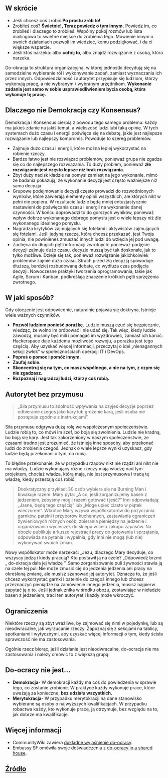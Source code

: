 ## W skrócie

* Jeśli chcesz coś zrobić:**Po prostu zrób to!**
* Zrobiłeś coś? **Świetnie!, Teraz powiedz o tym innym.** Powiedz im, co zrobiłeś i dlaczego to zrobiłeś. Wspólny pokój rozmów lub lista mailingowa to świetne miejsce do zrobienia tego. Mówienie innym o swoich działaniach pozwoli im wiedzieć, komu podziękować, i da ci większe wsparcie.
* Jeśli ktoś narzeka: albo **cofnij to**, albo znajdź rozwiązanie z osobą, która narzeka.

Do-okracja to struktura organizacyjna, w której jednostki decydują się na samodzielne wybieranie ról i wykonywanie zadań, zamiast wyznaczania ich przez innych. Odpowiedzialność i autorytet przypisuje się ludziom, którzy wykonują pracę, a nie wybranym / wybranym urzędnikom. **Wykonanie zadania jest samo w sobie usprawiedliwieniem bycia osobą, która wykonuje tę pracę.**

## Dlaczego nie Demokracja czy Konsensus?

Demokracja i Konsensus cierpią z powodu tego samego problemu: każdy ma jakieś zdanie na jakiś temat, a większość ludzi lubi taką opinię. W tych systemach dużo czasu i energii poświęca się na debatę, jakie jest najlepsze rozwiązanie lub najlepszy kompromis. Powoduje to szereg problemów.

* Zajmuje dużo czasu i energii, które można lepiej wykorzystać na robienie rzeczy.
* Bardzo łatwo jest nie rozwiązać problemów, ponieważ grupa nie zgadza się co do najlepszego rozwiązania. To duży problem, ponieważ **złe rozwiązanie jest często lepsze niż brak rozwiązania.**
* Zbyt duży nacisk kładzie na pomysł zamiast na jego wykonanie, mimo że badania pokazują, że wykonanie decyzji jest często ważniejsze niż sama decyzja.
* Grupowe podejmowanie decyzji często prowadzi do rozwodnionych wyników, które zawierają elementy opinii wszystkich, ale których nikt w pełni nie popiera. W rezultacie ludzie będą mniej entuzjastycznie nastawieni do poświęcania czasu i energii na wykonanie danej czynności. W końcu doprowadzi to do gorszych wyników, ponieważ wpływ dobrze wykonanego dobrego pomysłu jest o wiele lepszy niż źle wykonanego idealnego pomysłu.
* Nagradza krytyków zajmujących się fotelami i aktywistów zajmujących się fotelami. Jeśli jedyną rzeczą, którą chcesz przekazać, jest Twoja opinia, nie powinieneś zmuszać innych ludzi do wzięcia jej pod uwagę.
* Zachęca do długich pętli informacji zwrotnych: ponieważ podjęcie decyzji zajmuje dużo czasu, decyzje muszą być tak doskonałe, jak to tylko możliwe. Dzieje się tak, ponieważ rozwiązanie jakichkolwiek problemów zajmie dużo czasu. Strach przed złą decyzją spowoduje dłuższą, bardziej rozbudowaną debatę, co wydłuża czas podjęcia decyzji. Nowoczesne praktyki tworzenia oprogramowania, takie jak Agile, Scrum i Kanban, podkreślają znaczenie krótkich pętli sprzężenia zwrotnego.

## W jaki sposób?

Gdy otoczenie jest odpowiednie, naturalnie pojawia się doktryna. Istnieje wiele ważnych czynników.

* **Pozwól ludziom ponieść porażkę.** Ludzie muszą czuć się bezpiecznie, wiedząc, że wolno im próbować i nie udać się. Tak więc, kiedy ludzie zawodzą, musimy być mili i pomagać im wyzdrowieć, zamiast ich karcić. Hackerspace daje każdemu możliwość rozwoju, a porażka jest tego częścią. Aby uzyskać więcej informacji, przeczytaj o idei „nienagannych sekcji zwłok” w społecznościach operacji IT i DevOps.
* **Poproś o pomoc i pomóż innym.**
* **Zaufaj sobie.**
* **Skoncentruj się na tym, co masz wspólnego, a nie na tym, z czym się nie zgadzasz.**
* **Rozpoznaj i nagradzaj ludzi, którzy coś robią.**

## Autorytet bez przymusu

> „Siła przymusu to zdolność wpływania na czyjeś decyzje poprzez odbieranie czegoś jako kary lub grożenie karą, jeśli osoba nie postępuje zgodnie z instrukcjami”.

Siła przymusu odgrywa dużą rolę we współczesnym społeczeństwie. Ludzie robią to, co mówi im szef, bo boją się zwolnienia. Ludzie nie kradną, bo boją się kary. Jest tak zakorzeniony w naszym społeczeństwie, że czasami trudno jest zrozumieć, że istnieją inne sposoby, aby przekonać ludzi do zrobienia czegoś. Jednak o wiele lepsze wyniki uzyskasz, gdy ludzie będą przekonani o tym, co robią.

To błędne przekonanie, że w przypadku rządów nikt nie rządzi ani nikt nie ma władzy. Ludzie wykonujący różne rzeczy mają władzę nad tym projektem, chociaż władza, którą mają, nie jest przymusowa i tracą tę władzę, kiedy przestają coś robić.

> Dookratyczny przykład: 30 osób wybiera się na Burning Man i biwakuje razem. Mary pyta: „A co, jeśli zorganizujemy basen z jedzeniem, żebyśmy mogli razem gotować i jeść?” Inni odpowiadają: „Jasne, będę tego częścią” lub „Mogę upiec ciasto w piątek wieczorem”. Wkrótce Mary wzywa współlokatorów do pożyczania garnków, patelni i przyborów kuchennych, zestawiania ograniczeń żywieniowych różnych osób, zbierania pieniędzy na jedzenie i organizowania wycieczek do sklepu w celu zakupu zapasów. Na obozie publikuje arkusze rejestracji pracy do gotowania i sprzątania, odpowiada na pytania i wypełnia, gdy inni nie mogą (lub nie) wykonywać swoich zmian.

Nowy współlokator może narzekać: „Jezu, dlaczego Mary decyduje, co wszyscy jedzą i kiedy pracują? Kto postawił ją na czele? „Odpowiedź brzmi:„ do-okracja dała jej władzę ”. Samo zorganizowanie puli żywności stawia ją na czele tej puli.Nie może zmusić cię do jedzenia jedzenia ani pracy na określoną zmianę, ale musisz szanować jej autorytet. Oznacza to, że jeśli chcesz wykorzystać garnki i patelnie do czegoś innego lub chcesz przeznaczyć pieniądze na zamówienie innego jedzenia, musisz najpierw zapytać ją o to. Jeśli jednak znika w środku obozu, zostawiając w nieładzie basen z jedzeniem, traci ten autorytet i każdy może wkroczyć.

## Ograniczenia

Niektóre rzeczy są zbyt wrażliwe, by zajmować się nimi w pojedynkę, lub są nieodwracalne, jak wyrzucanie rzeczy. Zapoznaj się z sekcjami na tablicy, spotkaniami i wytycznymi, aby uzyskać więcej informacji o tym, kiedy ścisła sprawczość nie ma zastosowania.

Ogólnie rzecz biorąc, jeśli działanie jest nieodwracalne, do-ocracja nie ma zastosowania i należy omówić to z większą grupą.

## Do-ocracy nie jest...

* **Demokracja**- W demokracji każdy ma coś do powiedzenia w sprawie tego, co zostanie zrobione. W praktyce każdy wykonuje prace, które uważają za konieczne, **bez udziału wszystkich.**
* **Merytokracja**- W przypadku merytokracji na dane stanowisko wybierane są osoby o najwyższych kwalifikacjach. W przypadku robactwa każdy, kto wykonuje pracę, ją otrzymuje, bez względu na to, jak dobrze ma kwalifikacje.

## Więcej informacji

* CommunityWiki zawiera [dokładne wyjaśnienie do-ocracy](http://www.communitywiki.org/en/DoOcracy).
* Embassy SF omówiła swoje doświadczenia z [do-ocracy in a shared house](https://medium.com/embassy-network/an-evolving-doocracy-3a6123f9b170).

## [Źródło](https://raw.githubusercontent.com/0x20/hackerspace-blueprint/master/2-do-ocracy.md)

